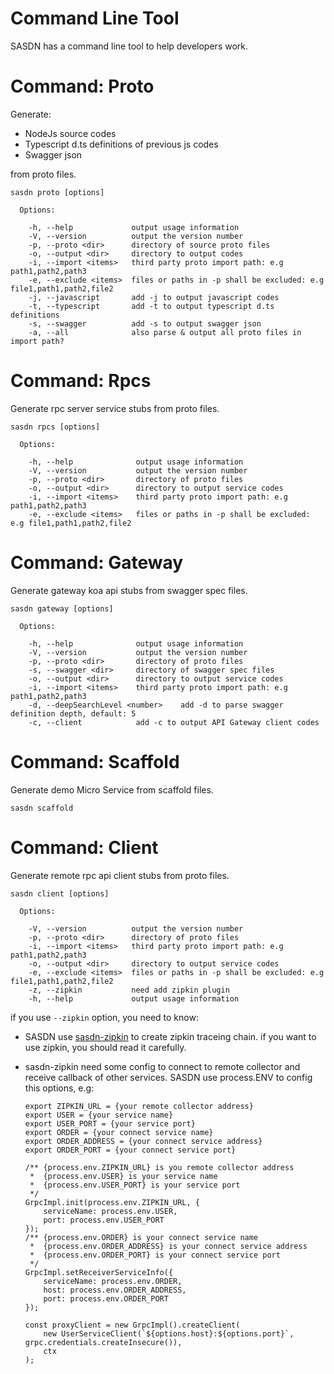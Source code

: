 Command Line Tool
=================
SASDN has a command line tool to help developers work.

# Command: Proto
Generate:

* NodeJs source codes 
* Typescript d.ts definitions of previous js codes
* Swagger json

from proto files.

```
sasdn proto [options]

  Options:

    -h, --help             output usage information
    -V, --version          output the version number
    -p, --proto <dir>      directory of source proto files
    -o, --output <dir>     directory to output codes
    -i, --import <items>   third party proto import path: e.g path1,path2,path3
    -e, --exclude <items>  files or paths in -p shall be excluded: e.g file1,path1,path2,file2
    -j, --javascript       add -j to output javascript codes
    -t, --typescript       add -t to output typescript d.ts definitions
    -s, --swagger          add -s to output swagger json
    -a, --all              also parse & output all proto files in import path?
```

# Command: Rpcs
Generate rpc server service stubs from proto files.

```
sasdn rpcs [options]

  Options:

    -h, --help              output usage information
    -V, --version           output the version number
    -p, --proto <dir>       directory of proto files
    -o, --output <dir>      directory to output service codes
    -i, --import <items>    third party proto import path: e.g path1,path2,path3
    -e, --exclude <items>   files or paths in -p shall be excluded: e.g file1,path1,path2,file2
```

# Command: Gateway
Generate gateway koa api stubs from swagger spec files.

```
sasdn gateway [options]

  Options:

    -h, --help              output usage information
    -V, --version           output the version number
    -p, --proto <dir>       directory of proto files
    -s, --swagger <dir>     directory of swagger spec files
    -o, --output <dir>      directory to output service codes
    -i, --import <items>    third party proto import path: e.g path1,path2,path3
    -d, --deepSearchLevel <number>    add -d to parse swagger definition depth, default: 5
    -c, --client            add -c to output API Gateway client codes
```

# Command: Scaffold
Generate demo Micro Service from scaffold files.

```
sasdn scaffold
```


# Command: Client
Generate remote rpc api client stubs from proto files.

```
sasdn client [options]

  Options:

    -V, --version          output the version number
    -p, --proto <dir>      directory of proto files
    -i, --import <items>   third party proto import path: e.g path1,path2,path3
    -o, --output <dir>     directory to output service codes
    -e, --exclude <items>  files or paths in -p shall be excluded: e.g file1,path1,path2,file2
    -z, --zipkin           need add zipkin plugin
    -h, --help             output usage information
```

if you use `--zipkin` option, you need to know:

- SASDN use [sasdn-zipkin](https://www.npmjs.com/package/sasdn-zipkin) to create zipkin traceing chain. if you want to use zipkin, you should read it carefully.
- sasdn-zipkin need some config to connect to remote collector and receive callback of other services. SASDN use process.ENV to config this options, e.g:
  ```
  export ZIPKIN_URL = {your remote collector address}
  export USER = {your service name}
  export USER_PORT = {your service port}
  export ORDER = {your connect service name}
  export ORDER_ADDRESS = {your connect service address}
  export ORDER_PORT = {your connect service port}
  ```

  ```
  /** {process.env.ZIPKIN_URL} is you remote collector address
   *  {process.env.USER} is your service name
   *  {process.env.USER_PORT} is your service port
   */
  GrpcImpl.init(process.env.ZIPKIN_URL, {
      serviceName: process.env.USER,
      port: process.env.USER_PORT
  });
  /** {process.env.ORDER} is your connect service name
   *  {process.env.ORDER_ADDRESS} is your connect service address
   *  {process.env.ORDER_PORT} is your connect service port
   */
  GrpcImpl.setReceiverServiceInfo({
      serviceName: process.env.ORDER,
      host: process.env.ORDER_ADDRESS,
      port: process.env.ORDER_PORT
  });

  const proxyClient = new GrpcImpl().createClient(
      new UserServiceClient(`${options.host}:${options.port}`, grpc.credentials.createInsecure()), 
      ctx
  );

  ```